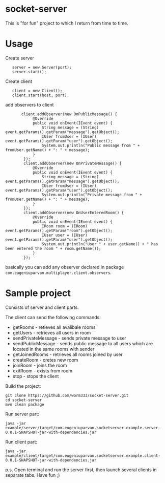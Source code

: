 # socket-server
This is "for fun" project to which I return from time to time.
# Usage
Create server
```
   server = new Server(port);
   server.start();
```

Create client
```
   client = new Client();
   client.start(host, port);
```
add observers to client
```
       client.addObserver(new OnPublicMessage() {
            @Override
            public void onEvent(IEvent event) {
                String message = (String) event.getParams().getParam("message").getObject();
                IUser fromUser = (IUser) event.getParams().getParam("user").getObject();
                System.out.println("Public message from " + fromUser.getName() + ": " + message);
            }
        });
        client.addObserver(new OnPrivateMessage() {
            @Override
            public void onEvent(IEvent event) {
                String message = (String) event.getParams().getParam("message").getObject();
                IUser fromUser = (IUser) event.getParams().getParam("user").getObject();
                System.out.println("Private message from " + fromUser.getName() + ": " + message);
            }
        });
        client.addObserver(new OnUserEnteredRoom() {
            @Override
            public void onEvent(IEvent event) {
                IRoom room = (IRoom) event.getParams().getParam("room").getObject();
                IUser user = (IUser) event.getParams().getParam("user").getObject();
                System.out.println("User " + user.getName() + " has been entered the room " + room.getName());
            }
        });
```
basically you can add any observer declared in package `com.eugeniuparvan.multiplayer.client.observers`.

# Sample project

Consists of server and client parts.

The client can send the following commands:
  * getRooms - retieves all avalibale rooms
  * getUsers - retrieves all users in room
  * sendPrivateMessage - sends private message to user
  * sendPublicMessage - sends public message to all users which are located in the same rooms with sender
  * getJoinedRooms - retrieves all rooms joined by user
  * createRoom - cretes new room
  * joinRoom - joins the room
  * exitRoom - exists from room
  * stop - stops the client

Build the project:
```
git clone https://github.com/worm333/socket-server.git 
cd socket-server
mvn clean package
```

Run server part:
```
java -jar example/server/target/com.eugeniuparvan.socketserver.example.server-0.0.1-SNAPSHOT-jar-with-dependencies.jar
```

Run client part:
```
java -jar example/client/target/com.eugeniuparvan.socketserver.example.client-0.0.1-SNAPSHOT-jar-with-dependencies.jar
```

p.s. Open terminal and run the server first, then launch several clients in separate tabs. Have fun ;)
